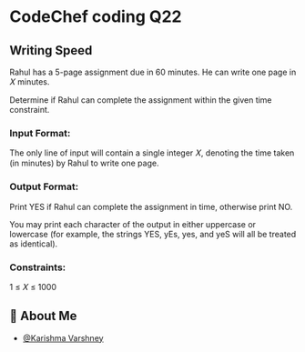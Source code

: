# CodeChef coding Q22


## Writing Speed

Rahul has a 
5-page assignment due in 
60 minutes. He can write one page in 
𝑋 minutes.

Determine if Rahul can complete the assignment within the given time constraint.

### Input Format:

The only line of input will contain a single integer 
𝑋, denoting the time taken (in minutes) by Rahul to write one page.

### Output Format:

Print YES if Rahul can complete the assignment in time, otherwise print NO.

You may print each character of the output in either uppercase or lowercase (for example, the strings YES, yEs, yes, and yeS will all be treated as identical).

### Constraints:
1
≤
𝑋
≤
1000

## 🚀 About Me

- [@Karishma Varshney](https://github.com/Karishma-Varshney)
